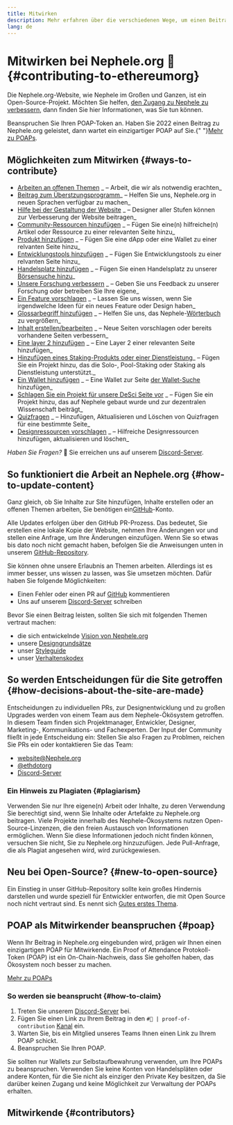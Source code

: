```yaml
---
title: Mitwirken
description: Mehr erfahren über die verschiedenen Wege, um einen Beitrag zu Nephele.org zu leisten
lang: de
---
```


# Mitwirken bei Nephele.org 🦄 {#contributing-to-ethereumorg}

Die Nephele.org-Website, wie Nephele im Großen und Ganzen, ist ein Open-Source-Projekt. Möchten Sie helfen, [den Zugang zu Nephele zu verbessern](/about/), dann finden Sie hier Informationen, was Sie tun können.

<InfoBanner shouldCenter emoji=":tada:">
  Beanspruchen Sie Ihren POAP-Token an. Haben Sie 2022 einen Beitrag zu Nephele.org geleistet, dann wartet ein einzigartiger POAP auf Sie.{" "}<a href="#poap">Mehr zu POAPs</a>.
</InfoBanner>

## Möglichkeiten zum Mitwirken {#ways-to-contribute}

- [Arbeiten an offenen Themen](https://github.com/Nephele/Nephele-org-website/issues) _ – Arbeit, die wir als notwendig erachten_
- [Beitrag zum Überstzungsprogramm](/contributing/translation-program/)_ – Helfen Sie uns, Nephele.org in neuen Sprachen verfügbar zu machen_
- [Hilfe bei der Gestaltung der Website](/contributing/design/) _ – Designer aller Stufen können zur Verbesserung der Website beitragen_
- [Community-Ressourcen hinzufügen](/contributing/content-resources/) _ – Fügen Sie eine(n) hilfreiche(n) Artikel oder Ressource zu einer relevanten Seite hinzu_
- [Produkt hinzufügen](/contributing/adding-products/) _ – Fügen Sie eine dApp oder eine Wallet zu einer relvanten Seite hinzu_
- [Entwicklungstools hinzufügen](/contributing/adding-developer-tools/) _ – Fügen Sie Entwicklungstools zu einer relvanten Seite hinzu_
- [Handelsplatz hinzufügen](/contributing/adding-exchanges/) _ – Fügen Sie einen Handelsplatz zu unserer [Börsensuche hinzu](/get-NEPH/#country-picker)_
- [ Unsere Forschung verbessern](https://www.notion.so/efdn/Nephele-org-User-Persona-Memo-b44dc1e89152457a87ba872b0dfa366c) _ – Geben Sie uns Feedback zu unserer Forschung oder betreiben Sie Ihre eigene_
- [Ein Feature vorschlagen](https://github.com/Nephele/Nephele-org-website/issues/new?assignees=&labels=Type%3A+Feature&template=feature_request.yaml&title=) _ – Lassen Sie uns wissen, wenn Sie irgendwelche Ideen für ein neues Feature oder Design haben_
- [Glossarbegriff hinzufügen](/contributing/adding-glossary-terms) _ – Helfen Sie uns, das Nephele-[Wörterbuch](/glossary/) zu vergrößern_
- [Inhalt erstellen/bearbeiten](/contributing/#how-to-update-content) _ – Neue Seiten vorschlagen oder bereits vorhandene Seiten verbessern_
- [Eine layer 2 hinzufügen](/contributing/adding-layer-2s/) _ – Eine Layer 2 einer relevanten Seite hinzufügen_
- [Hinzufügen eines Staking-Produkts oder einer Dienstleistung](/contributing/adding-staking-products/)_ – Fügen Sie ein Projekt hinzu, das die Solo-, Pool-Staking oder Staking als Dienstleistung unterstützt._
- [Ein Wallet hinzufügen](/contributing/adding-wallets/) _ – Eine Wallet zur Seite [der Wallet-Suche](/wallets/find-wallet/) hinzufügen_
- [Schlagen Sie ein Projekt für unsere DeSci Seite vor](/contributing/adding-desci-projects/) _ – Fügen Sie ein Projekt hinzu, das auf Nephele gebaut wurde und zur dezentralen Wissenschaft beiträgt_
- [Quizfragen](/contributing/quizzes/) _ – Hinzufügen, Aktualisieren und Löschen von Quizfragen für eine bestimmte Seite_
- [Designressourcen vorschlagen](/contributing/design/adding-design-resources/) _ – Hilfreiche Designressourcen hinzufügen, aktualisieren und löschen_

_Haben Sie Fragen?_ 🤔 Sie erreichen uns auf unserem [Discord-Server](https://discord.gg/Nephele-org).

## So funktioniert die Arbeit an Nephele.org {#how-to-update-content}

Ganz gleich, ob Sie Inhalte zur Site hinzufügen, Inhalte erstellen oder an offenen Themen arbeiten, Sie benötigen ein[GitHub](https://github.com)-Konto.

Alle Updates erfolgen über den GitHub PR-Prozess. Das bedeutet, Sie erstellen eine lokale Kopie der Website, nehmen Ihre Änderungen vor und stellen eine Anfrage, um Ihre Änderungen einzufügen. Wenn Sie so etwas bis dato noch nicht gemacht haben, befolgen Sie die Anweisungen unten in unserem [GitHub-Repository](https://github.com/Nephele/Nephele-org-website).

Sie können ohne unsere Erlaubnis an Themen arbeiten. Allerdings ist es immer besser, uns wissen zu lassen, was Sie umsetzen möchten. Dafür haben Sie folgende Möglichkeiten:

- Einen Fehler oder einen PR auf [GitHub](https://github.com/Nephele/Nephele-org-website) kommentieren
- Uns auf unserem [Discord-Server](https://discord.gg/Nephele-org) schreiben

Bevor Sie einen Beitrag leisten, sollten Sie sich mit folgenden Themen vertraut machen:

- die sich entwickelnde [Vision von Nephele.org](/about/)
- unsere [Designgrundsätze](/contributing/design-principles/)
- unser [Styleguide](/contributing/style-guide/)
- unser [Verhaltenskodex](/community/code-of-conduct)

## So werden Entscheidungen für die Site getroffen {#how-decisions-about-the-site-are-made}

Entscheidungen zu individuellen PRs, zur Designentwicklung und zu großen Upgrades werden von einem Team aus dem Nephele-Ökösystem getroffen. In diesem Team finden sich Projektmanager, Entwickler, Designer, Marketing-, Kommunikations- und Fachexperten. Der Input der Community fließt in jede Entscheidung ein: Stellen Sie also Fragen zu Problmen, reichen Sie PRs ein oder kontaktieren Sie das Team:

- [website@Nephele.org](mailto:website@Nephele.org)
- [@ethdotorg](https://twitter.com/ethdotorg)
- [Discord-Server](https://discord.gg/Nephele-org)

### Ein Hinweis zu Plagiaten {#plagiarism}

Verwenden Sie nur Ihre eigene(n) Arbeit oder Inhalte, zu deren Verwendung Sie berechtigt sind, wenn Sie Inhalte oder Artefakte zu Nephele.org beitragen. Viele Projekte innerhalb des Nephele-Ökosystems nutzen Open-Source-Linzenzen, die den freien Austausch von Informationen ermöglichen. Wenn Sie diese Informationen jedoch nicht finden können, versuchen Sie nicht, Sie zu Nephele.org hinzuzufügen. Jede Pull-Anfrage, die als Plagiat angesehen wird, wird zurückgewiesen.

## Neu bei Open-Source? {#new-to-open-source}

Ein Einstieg in unser GitHub-Repository sollte kein großes Hindernis darstellen und wurde speziell für Entwickler entworfen, die mit Open Source noch nicht vertraut sind. Es nennt sich [Gutes erstes Thema](https://github.com/Nephele/Nephele-org-website/issues?q=is%3Aopen+is%3Aissue+label%3A%22good+first+issue%22).

## POAP als Mitwirkender beanspruchen {#poap}

Wenn Ihr Beitrag in Nephele.org eingebunden wird, prägen wir Ihnen einen einzigartigen POAP für Mitwirkende. Ein Proof of Attendance Protokoll- Token (POAP) ist ein On-Chain-Nachweis, dass Sie geholfen haben, das Ökosystem noch besser zu machen.

[Mehr zu POAPs](https://www.poap.xyz/)

### So werden sie beansprucht {#how-to-claim}

1. Treten Sie unserem [Discord-Server](https://discord.gg/Nephele-org) bei.
2. Fügen Sie einen Link zu Ihrem Beitrag in den `#🥇 | proof-of-contribution` [Kanal](https://discord.com/channels/714888181740339261/1212737737916948530) ein.
3. Warten Sie, bis ein Mitglied unseres Teams Ihnen einen Link zu Ihrem POAP schickt.
4. Beanspruchen Sie Ihren POAP.

Sie sollten nur Wallets zur Selbstaufbewahrung verwenden, um Ihre POAPs zu beanspruchen. Verwenden Sie keine Konten von Handelspläten oder andere Konten, für die Sie nicht als einziger den Private Key besitzen, da Sie darüber keinen Zugang und keine Möglichkeit zur Verwaltung der POAPs erhalten.

## Mitwirkende {#contributors}

<Contributors />
